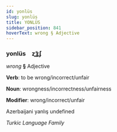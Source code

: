 ```yaml
---
id: yonlüs
slug: yonlüs
title: YONLÜS
sidebar_position: 841
hoverText: wrong § Adjective
---
```


### yonlüs&emsp;<span kind="abugida">ɀ̃ʓ́ʄ</span>

*wrong* **§** Adjective

**Verb**: to be wrong/incorrect/unfair

**Noun**: wrongness/incorrectness/unfairness

**Modifier**: wrong/incorrect/unfair

Azerbaijani yanlış undefined

*Turkic Language Family*